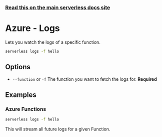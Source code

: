<!--
title: Serverless Framework Commands - Azure Functions - Logs
menuText: Logs
menuOrder: 9
description: View logs of your Azure Functions Function within your terminal using the Serverless Framework
layout: Doc
-->

<!-- DOCS-SITE-LINK:START automatically generated  -->
### [Read this on the main serverless docs site](https://www.serverless.com/framework/docs/providers/azure/cli-reference/logs)
<!-- DOCS-SITE-LINK:END -->

# Azure - Logs

Lets you watch the logs of a specific function.

```bash
serverless logs -f hello
```

## Options

- `--function` or `-f` The function you want to fetch the logs for. **Required**

## Examples

### Azure Functions

```bash
serverless logs -f hello
```
This will stream all future logs for a given Function.
